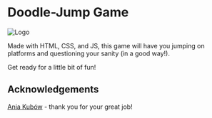 # Doodle-Jump Game

![Logo](https://doodler.s3.eu-north-1.amazonaws.com/doodler-guy.png)

Made with HTML, CSS, and JS, this game will have you jumping on  platforms and questioning your sanity (in a good way!).

Get ready for a little bit of fun!


## Acknowledgements

[Ania Kubów](https://www.youtube.com/watch?v=dgUGTGEdVSk&ab_channel=CodewithAniaKub%C3%B3w) - thank you for your great job!
